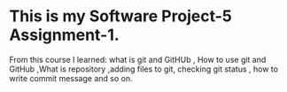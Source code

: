 # This is my Software  Project-5  Assignment-1. 
From this course I learned:  what is git and GitHUb , How to use git and GitHub ,What is repository ,adding files to git, checking git status , how to write commit message and so on.
